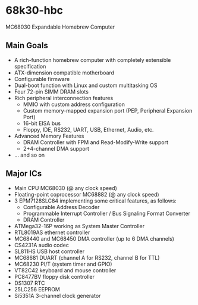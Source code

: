 # 68k30-hbc
MC68030 Expandable Homebrew Computer

## Main Goals
- A rich-function homebrew computer with completely extensible specification
- ATX-dimension compatible motherboard
- Configurable firmware
- Dual-boot function with Linux and custom multitasking OS
- Four 72-pin SIMM DRAM slots
- Rich peripheral interconnection features
  - MMIO with custom address configuration
  - Custom memory-mapped expansion port (PEP, Peripheral Expansion Port)
  - 16-bit EISA bus
  - Floppy, IDE, RS232, UART, USB, Ethernet, Audio, etc.
- Advanced Memory Features
  - DRAM Controller with FPM and Read-Modify-Write support
  - 2+4-channel DMA support
- ... and so on

## Major ICs
- Main CPU MC68030 (@ any clock speed)
- Floating-point coprocessor MC68882 (@ any clock speed)
- 3 EPM7128SLC84 implementing some critical features, as follows:
  - Configurable Address Decoder
  - Programmable Interrupt Controller / Bus Signaling Format Converter
  - DRAM Controller
- ATMega32-16P working as System Master Controller
- RTL8019AS ethernet controller
- MC68440 and MC68450 DMA controller (up to 6 DMA channels)
- CS4231A audio codec
- SL811HS USB host controller
- MC68681 DUART (channel A for RS232, channel B for TTL)
- MC68230 PI/T (system timer and GPIO)
- VT82C42 keyboard and mouse controller
- PC8477BV floppy disk controller
- DS1307 RTC
- 25LC256 EEPROM
- Si5351A 3-channel clock generator
